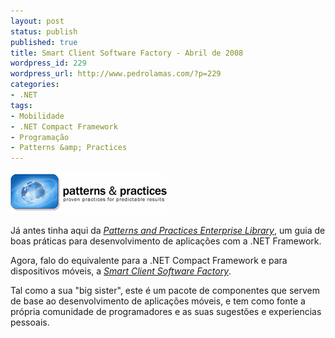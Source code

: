 ```yaml
---
layout: post
status: publish
published: true
title: Smart Client Software Factory - Abril de 2008
wordpress_id: 229
wordpress_url: http://www.pedrolamas.com/?p=229
categories:
- .NET
tags:
- Mobilidade
- .NET Compact Framework
- Programação
- Patterns &amp; Practices
---
```

![Enterprise Library](/wp-content/uploads/2008/05/enterprise_library.png "Enterprise Library")

Já antes tinha aqui da [*Patterns and Practices Enterprise Library*](/2008/05/21/enterprise-library-40-%e2%80%93-maio-de-2008/), um guia de boas práticas para desenvolvimento de aplicações com a .NET Framework.

Agora, falo do equivalente para a .NET Compact Framework e para dispositivos móveis, a [*Smart Client Software Factory*](http://www.codeplex.com/smartclient).

Tal como a sua "big sister", este é um pacote de componentes que servem de base ao desenvolvimento de aplicações móveis, e tem como fonte a própria comunidade de programadores e as suas sugestões e experiencias pessoais.
